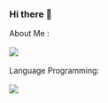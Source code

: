 ### Hi there 👋 <br/>
About Me :
<br/> <br/>
<a href="https://github.com/MR-Amoori">
<img align="center" src="https://github-readme-stats.vercel.app/api?username=MR-Amoori&show_icons=true&count_private=true&include_all_commits=true&theme=gruvbox" /></a>
<br/>
<br/>
Language Programming:
<br/> <br/>
<a href="https://github.com/MR-Amoori">
<img align="center" src="https://github-readme-stats.vercel.app/api/top-langs/?username=MR-Amoori&theme=gruvbox" />
</a>
<!--
**MR-Amoori/MR-Amoori** is a ✨ _special_ ✨ repository because its `README.md` (this file) appears on your GitHub profile.

Here are some ideas to get you started:

- 🔭 I’m currently working on ...
- 🌱 I’m currently learning ...
- 👯 I’m looking to collaborate on ...
- 🤔 I’m looking for help with ...
- 💬 Ask me about ...
- 📫 How to reach me: ...
- 😄 Pronouns: ...
- ⚡ Fun fact: ...
-->
